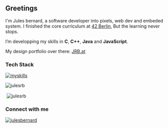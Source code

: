<h2>Greetings</h2>

I'm Jules bernard, a software developer into pixels, web dev and embeded system.
I finished the core curriculum at <a href="https://42berlin.de">42 Berlin</a>,
But the learning never stops.


I’m developping my skills in **C**, **C++**, **Java** and **JavaScript**.

My design portfolio over there: <a href="https://jrb.at" target="_blank">JRB.at</a>


<h3>Tech Stack</h3>

[![myskills](https://skillicons.dev/icons?i=c,cpp,js,java,html,css,react,docker,unix)](https://skillicons.dev)

<p><img align="center"
    src="https://github-readme-stats.vercel.app/api/top-langs?username=julesrb9&show_icons=true&locale=en&bg_color=0d1117&text_color=ffffff&layout=compact"
    alt="julesrb" 
    bg_color=#808080/></p>

<p>&nbsp;<img align="center" src="https://github-readme-stats.vercel.app/api?username=julesrb&show_icons=true&locale=en&bg_color=0d1117&text_color=ffffff&repo=convoychat"
    alt="julesrb" /></p>

<h3>Connect with me</h3>
<p>
<a href="https://linkedin.com/in/jules-bernard-52843099" target="blank"><img src="https://img.shields.io/badge/LinkedIn-0077B5?style=for-the-badge&logo=linkedin&logoColor=white" alt="julesbernard" /></a>
</p>
